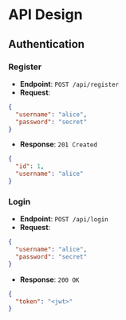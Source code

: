 # API Design

## Authentication

### Register

- **Endpoint**: `POST /api/register`
- **Request**:

```json
{
  "username": "alice",
  "password": "secret"
}
```

- **Response**: `201 Created`

```json
{
  "id": 1,
  "username": "alice"
}
```

### Login

- **Endpoint**: `POST /api/login`
- **Request**:

```json
{
  "username": "alice",
  "password": "secret"
}
```

- **Response**: `200 OK`

```json
{
  "token": "<jwt>"
}
```
